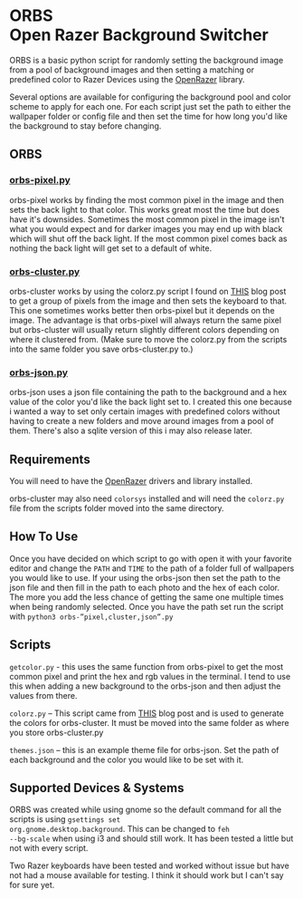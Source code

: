 # ORBS <br> Open Razer Background Switcher

ORBS is a basic python script for randomly setting the background image from a pool of background images and then setting a matching or predefined color to Razer Devices using the [OpenRazer](https://github.com/openrazer/openrazer) library. 

Several options are available for configuring the background pool and color scheme to apply for each one. For each script just set the path to either the wallpaper folder or config file and then set the time for how long you'd like the background to stay before changing. 

## ORBS

### [orbs-pixel.py](orbs-pixel.py)

orbs-pixel works by finding the most common pixel in the image and then sets the back light to that color. This works great most the time but does have it's downsides. Sometimes the most common pixel in the image isn't what you would expect and for darker images you may end up with black which will shut off the back light. If the most common pixel comes back as nothing the back light will get set to a default of white. 

### [orbs-cluster.py](orbs-cluster.py) 

orbs-cluster works by using the colorz.py script I found on [THIS](https://charlesleifer.com/blog/using-python-and-k-means-to-find-the-dominant-colors-in-images/) blog post to get a group of pixels from the image and then sets the keyboard to that. This one sometimes works better then orbs-pixel but it depends on the image. The advantage is that orbs-pixel will always return the same pixel but orbs-cluster will usually return slightly different colors depending on where it clustered from. (Make sure to move the colorz.py from the scripts into the same folder you save orbs-cluster.py to.)

### [orbs-json.py](orbs-json.py)

orbs-json uses a json file containing the path to the background and a hex value of the color you'd like the back light set to. I created this one because i wanted a way to set only certain images with predefined colors without having to create a new folders and move around images from a pool of them. There's also a sqlite version of this i may also release later. 

## Requirements

You will need to have the [OpenRazer](https://github.com/openrazer/openrazer) drivers and library installed.

orbs-cluster may also need <code>colorsys</code> installed and will need the <code>colorz.py</code> file from the scripts folder moved into the same directory. 

## How To Use

Once you have decided on which script to go with open it with your favorite editor and change the <code>PATH</code> and <code>TIME</code> to the path of a folder full of wallpapers you would like to use. If your using the orbs-json then set the path to the json file and then fill in the path to each photo and the hex of each color. The more you add the less chance of getting the same one multiple times when being randomly selected. 
Once you have the path set run the script with
<code>python3 orbs-”pixel,cluster,json”.py</code>

## Scripts
<code>getcolor.py</code> - this uses the same function from orbs-pixel to get the most common pixel and print the hex and rgb values in the terminal. I tend to use this when adding a new background to the orbs-json and then adjust the values from there.

<code>colorz.py</code> – This script came from [THIS](https://charlesleifer.com/blog/using-python-and-k-means-to-find-the-dominant-colors-in-images/) blog post and is used to generate the colors for orbs-cluster. It must be moved into the same folder as where you store orbs-cluster.py

<code>themes.json</code> – this is an example theme file for orbs-json. Set the path of each background and the color you would like to be set with it. 

## Supported Devices & Systems

ORBS was created while using gnome so the default command for all the scripts is using <code>gsettings set org.gnome.desktop.background</code>. This can be changed to <code>feh --bg-scale</code> when using i3 and should still work. It has been tested a little but not with every script.

Two Razer keyboards have been tested and worked without issue but have not had a mouse available for testing. I think it should work but I can't say for sure yet. 


